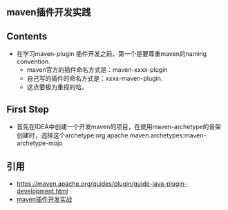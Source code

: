 ## maven插件开发实践

## Contents
* 在学习maven-plugin 插件开发之前，第一个是要尊重maven的naming convention. 
    * maven官方的插件命名方式是：maven-xxxx-plugin
    * 自己写的插件的命名方式是：xxxx-maven-plugin.
    * 这点要极为重视的哈。

## First Step
* 首先在IDEA中创建一个开发maven的项目，在使用maven-archetype的骨架创建时，选择这个archetype:org.apache.maven.archetypes:maven-archetype-mojo



## 引用
* https://maven.apache.org/guides/plugin/guide-java-plugin-development.html
* [maven插件开发实战](https://juejin.cn/post/6844904110244757517)